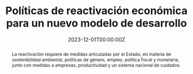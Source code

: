 ---
title: "Políticas de reactivación económica para un nuevo modelo de desarrollo"
authors:
- Ignacio Silva
- admin

date: "2023-12-01T00:00:00Z"
#doi: "doi.org/10.1080/13504851.2022.2133892"

# Schedule page publish date (NOT publication's date).
publishDate: "2023-12-01T00:00:00Z"

# Publication type.
# Accepts a single type but formatted as a YAML list (for Hugo requirements).
# Enter a publication type from the CSL standard.
publication_types: ["article"]

# Publication name and optional abbreviated publication name.
publication: "FES/OPES"
publication_short: ""

abstract: "La reactivación requiere de medidas articuladas por el Estado, en materia de sostenibilidad ambiental, políticas de género, empleo, política fiscal y monetaria, junto con medidas a empresas, productividad y un sistema nacional de cuidados."

links:
#- name: Custom Link
#  url: http://example.org
url_pdf: https://static1.squarespace.com/static/5f31be959fceb35b50e59a1f/t/62f64afbe21e3f44a7b64cdf/1660308221411/ANALSISI+REACTIVACION+ECONOMICA.pdf
#url_code: 
#url_dataset: '#'
#url_poster: '#'
#url_project: ''
#url_slides: ''
#url_source: '#'
#url_video: '#'

# Featured image
# To use, add an image named `featured.jpg/png` to your page's folder. 
image:
  focal_point: ""
  preview_only: false


---